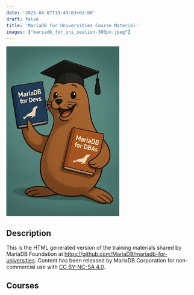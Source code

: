 ```yaml
---
date: '2025-04-07T19:49:03+03:00'
draft: false
title: 'MariaDB for Universities Course Material'
images: ["mariadb_for_uni_sealion-300px.jpeg"]
---
```

![](mariadb_for_uni_sealion-300px.jpeg#floatright)

## Description 

This is the HTML generated version of the training materials shared by MariaDB Foundation at https://github.com/MariaDB/mariadb-for-universities. Content has been released by MariaDB Corporation for non-commercial use with [CC BY-NC-SA 4.0](https://creativecommons.org/licenses/by-nc-sa/4.0/).

## Courses
